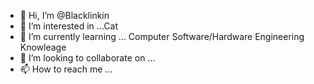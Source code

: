 - 👋 Hi, I’m @Blacklinkin
- 👀 I’m interested in ...Cat
- 🌱 I’m currently learning ... Computer Software/Hardware Engineering Knowleage
- 💞️ I’m looking to collaborate on ...
- 📫 How to reach me ...

<!---
Blacklinkin/Blacklinkin is a ✨ special ✨ repository because its `README.md` (this file) appears on your GitHub profile.
You can click the Preview link to take a look at your changes.
--->

